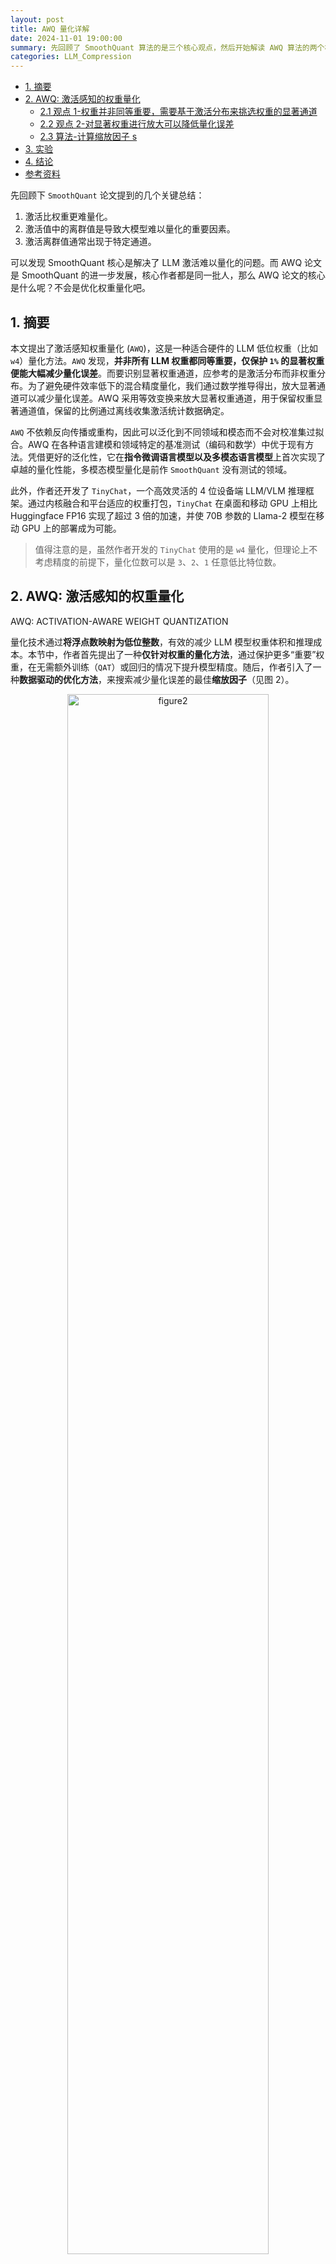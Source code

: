 ```yaml
---
layout: post
title: AWQ 量化详解
date: 2024-11-01 19:00:00
summary: 先回顾了 SmoothQuant 算法的是三个核心观点，然后开始解读 AWQ 算法的两个核心观点（创新点）：：LLM 权重并非同等重要，只有 0.1%~1% 的小部分显著权重对模型输出精度影响较大，又因为幅度较大的输入特征通常更重要，因此需要基于激活分布来挑选权重的显著通道，以及如何基于激活感知缩放保护关键权重。
categories: LLM_Compression
---
```


- [1. 摘要](#1-摘要)
- [2. AWQ: 激活感知的权重量化](#2-awq-激活感知的权重量化)
  - [2.1 观点 1-权重并非同等重要，需要基于激活分布来挑选权重的显著通道](#21-观点-1-权重并非同等重要需要基于激活分布来挑选权重的显著通道)
  - [2.2 观点 2-对显著权重进行放大可以降低量化误差](#22-观点-2-对显著权重进行放大可以降低量化误差)
  - [2.3 算法-计算缩放因子 s](#23-算法-计算缩放因子-s)
- [3. 实验](#3-实验)
- [4. 结论](#4-结论)
- [参考资料](#参考资料)

先回顾下 `SmoothQuant` 论文提到的几个关键总结：
1. 激活比权重更难量化。
2. 激活值中的离群值是导致大模型难以量化的重要因素。
3. 激活离群值通常出现于特定通道。

可以发现 SmoothQuant 核心是解决了 LLM 激活难以量化的问题。而 AWQ 论文是 SmoothQuant 的进一步发展，核心作者都是同一批人，那么 AWQ 论文的核心是什么呢？不会是优化权重量化吧。

## 1. 摘要

本文提出了激活感知权重量化 (`AWQ`)，这是一种适合硬件的 LLM 低位权重（比如 `w4`）量化方法。`AWQ` 发现，**并非所有 LLM 权重都同等重要，仅保护 `1%` 的显著权重便能大幅减少量化误差**。而要识别显著权重通道，应参考的是激活分布而非权重分布。为了避免硬件效率低下的混合精度量化，我们通过数学推导得出，放大显著通道可以减少量化误差。AWQ 采用等效变换来放大显著权重通道，用于保留权重显著通道值，保留的比例通过离线收集激活统计数据确定。

`AWQ` 不依赖反向传播或重构，因此可以泛化到不同领域和模态而不会对校准集过拟合。AWQ 在各种语言建模和领域特定的基准测试（编码和数学）中优于现有方法。凭借更好的泛化性，它在**指令微调语言模型以及多模态语言模型**上首次实现了卓越的量化性能，多模态模型量化是前作 `SmoothQuant` 没有测试的领域。

此外，作者还开发了 `TinyChat`，一个高效灵活的 4 位设备端 LLM/VLM 推理框架。通过内核融合和平台适应的权重打包，`TinyChat` 在桌面和移动 GPU 上相比 Huggingface FP16 实现了超过 3 倍的加速，并使 70B 参数的 Llama-2 模型在移动 GPU 上的部署成为可能。
> 值得注意的是，虽然作者开发的 `TinyChat` 使用的是 `w4` 量化，但理论上不考虑精度的前提下，量化位数可以是 `3`、`2`、`1` 任意低比特位数。

## 2. AWQ: 激活感知的权重量化

AWQ: ACTIVATION-AWARE WEIGHT QUANTIZATION

量化技术通过**将浮点数映射为低位整数**，有效的减少 LLM 模型权重体积和推理成本。本节中，作者首先提出了一种**仅针对权重的量化方法**，通过保护更多“重要”权重，在无需额外训练（`QAT`）或回归的情况下提升模型精度。随后，作者引入了一种**数据驱动的优化方法**，来搜索减少量化误差的最佳**缩放因子**（见图 2）。

<div align="center">
<img src="../images/awq/figure2.png" width="80%" alt="figure2">
</div>

图 2b 展示了可以基于激活分布找到 LLM 中 1% 的关键权重，将这些关键权重保留为 FP16 可以显著提升量化后的性能（困惑度从 43.2（左图）降至 13.0（中图））。但这种混合精度格式在硬件上效率较低，基于激活感知原则，作者提出了 AWQ（右图）。AWQ 采用逐通道缩放方式，保护关键权重并减少量化误差。作者测试了 OPT-6.7B 模型上使用 `INT3-g128` 量化下的困惑度 `PPL`(越小越好)表现为 13.0，和前面的混合精度量化一样，说明 AWQ 量化算法有效。

### 2.1 观点 1-权重并非同等重要，需要基于激活分布来挑选权重的显著通道

作者观察到，**LLM 中的权重并非同等重要：仅有 0.1%~1% 的小部分显著权重对模型输出精度影响较大**。如果能保留这部分关键权重，其他权重使用低比特量化推理，那么就能在保持模型精度的前提下，大幅降低模型内存占用和提高推理速度。

这里有个问题是，哪部分权重通道更重要呢？通常评估权重重要性的方法是查看其**大小或 L2-范数（所有权重平方和的平方根）** (Han 等，2015；Frankle 和 Carbin，2018)，但在量化推理中也是这样吗？为此，作者做了三个对比实验来判断挑选显著权重方法的有效性，结果发现保留大范数的权重通道（即基于 W 的 FP16%）对量化性能的提升有限，跟随机选择通道带来的提升类似。详细对比结果见表 1 所示：

<div align="center">
<img src="../images/awq/table1.png" width="80%" alt="table1">
</div>

> RTN 量化的核心思想是简单地将每个数值舍入到目标精度下的最接近值，量化缩放系数计算公式为 $\Delta = \frac{\text{max} - \text{min}}{2^n - 1}$。

但有趣的是，作者发现基于**激活值大小**来选择权重可以显著提升性能！即使只保留 `0.1%-1%` 的通道为 FP16。推测是激活值较大的的输入特征通常更重要，而保留相应的权重为 FP16 可以更好地保护这些特征，从而提升模型性能。

具体实现上，作者是对激活值的每一列求绝对值的平均值，然后把平均值较大的一列对应的通道视作显著通道，保留 FP16 精度。

到这里可以总结出一个重要结论：**LLM 权重并非同等重要，只有 0.1%~1% 的小部分显著权重对模型输出精度影响较大，又因为幅度较大的输入特征通常更重要，因此需要基于激活分布来挑选权重的显著通道**。

**局限性**：尽管保留 0.1% 的权重为 FP16 可以提升量化性能，且不会显著增加模型的总位数，但混合精度的数据类型会推理系统实现复杂化。因此还需要找到一种方法，可以保护这些关键权重同时又不用实际保留它们为 `FP16`。

### 2.2 观点 2-对显著权重进行放大可以降低量化误差

> 论文描述是基于激活感知缩放保护关键权重 Protecting Salient Weights by Activation-aware Scaling，不是很清楚，这里我换了一种表达。

作者提出一种替代方案，通过**逐通道缩放**减少关键权重的量化误差，避免硬件效率问题。

**量化误差分析**

从权重量化带来的误差分析入手。假设一个权重组或块 $\mathbf{w}$，其线性操作可写为 $y = \mathbf{wx}$，而量化后的对应形式为 $y = Q(\mathbf{w})\mathbf{x}$，由此可定义量化函数为：

$$
Q(\mathbf{w}) = \Delta \cdot \text{Round}\left(\frac{\mathbf{w}}{\Delta}\right), \quad \Delta = \frac{\max(|\mathbf{w}|)}{2^{N-1}}
\tag{1}
$$

其中，$N$ 是量化位数，$\Delta$ 是由**绝对值的最大值**确定的量化缩放系数。

现在考虑对于一个权重元素 $w \in \mathbf{w}$，如果我们**引入缩放因子 $s$，并在量化过程中将权重 $w$ 与 $s$ 相乘，同时将激活 $x$ 以同样的缩放因子 $s$ 逆向缩放**！即 $Q(w \cdot s)(x / s)$，引入缩放因子之后的新线性操作函数形式变为：

$$
Q(w \cdot s) \cdot \frac{x}{s} = \Delta' \cdot \text{Round}\left(\frac{w s}{\Delta'}\right) \cdot x \cdot \frac{1}{s},
\tag{2}
$$

> 虽然公式 1 和公式 2 在数学上是“等效”的，但是带来的精度损失是不一样的。

$\Delta'$ 是在应用 $s$ 之后的新量化缩放系数。作者通过实验发现：
1. 来自 $\text{Round}(\cdot)$ 的期望误差（记为 $\text{RoundErr}(\cdot)$）不变：由于舍入函数将浮点数映射到整数，误差大致在 $[0, 0.5]$ 范围内均匀分布，导致平均误差约为 0.25，即 $\text{RoundErr}(\cdot) \sim 0.25$。
2. 对单个元素 $w$ 进行缩放通常不会改变 $\mathbf{w}$ 组的最大值。因此可以得出 $\Delta' \approx \Delta$ 的结论；
3. 由于 $\Delta$ 和 $x$ 以 FP16 表示，因此它们没有量化误差。

因此，方程 (1) 和 (2) 中的量化误差可以表示为公式（3）：

$$
\text{Err}(Q(w)x) = \Delta \cdot \text{RoundErr}\left(\frac{w}{\Delta}\right) \cdot x
$$

$$
\text{Err}\left(Q(w \cdot s)\left(\frac{x}{s}\right)\right) = \Delta' \cdot \text{RoundErr}\left(\frac{w s}{\Delta'}\right) \cdot x \cdot \frac{1}{s}
\tag{3}
$$

两个误差相除，可得新误差与原始误差的比率为 $\frac{\Delta{\prime}}{\Delta} \cdot \frac{1}{s}$。因为 $\Delta{\prime} \approx \Delta$ 且 $s > 1$，则可推公式（2）的误差小于公式（1）。因此，**量化时对显著权重进行放大即引入缩放因子 $s$，是可以降低量化误差的**。
> 到这里，论文通过上述复杂的公式推导证明了观点 2 的由来，下面才是实验证明。

但是前面的设想和公式推导还只是理论层面，因此为了验证该想法，作者在 OPT-6.7B 模型的 `1%` 显著通道上乘以 $s > 1$，并做了相关对比实验，实验结果在表 2 中。

<div align="center">
<img src="../images/awq/table2.png" width="60%" alt="table2">
</div>

先看直接结果（模型精度变化），结果显示，放大显著通道非常有效：模型困惑度 PPL 从 $s = 1$ 时的 23.54（仅为 RTN）降低到 $s = 2$ 时的 11.92。

再看间接结果：
- 随着 $s$ 增加，$\Delta \ne \Delta'$ 的比例逐渐增大，但在 $s < 2$ 时比例还是很低的(<5%)；
- 误差比值 $\frac{\Delta{\prime}}{\Delta} \cdot \frac{1}{s}$ 随 $s$ 增加持续减小，符合前面的推导。

有点意外的是，最佳困惑度在 $s = 2$ 时出现而不是 $4$（s = 4 时误差比值最小）。这是因为如果 $s$ 过大，会导致非显著通道的相对误差增加。当 $\Delta$ 增大时，非显著通道的误差会被 $\frac{\Delta{\prime}}{\Delta}$ 放大，并且在 $s = 4$ 时，21.2% 的通道 $\frac{\Delta{\prime}}{\Delta}$ 比例大于 1，从而损害模型的整体准确性。

到此，表 2 的实验结果直接证明了**量化时对显著权重进行放大，是可以降低量化误差的，同时，在保护显著通道时，我们还需考虑非显著通道的误差**。

如何选取 $s$ 来平衡显著通道和非显著通道的误差，就是下一节内容了，也是这篇论文相对前作的核心贡献，毕竟权重乘以缩放因子的方法 `smoothquant` 论文已经提出了，**这节更多的是通过公式推导和实验证明了权重乘以 $> 1$ 的缩放因子可以降低（权重）量化误差**！而前作 `smoothquant` 针对权重乘以缩放因子 $s$ 就可以将激活量化难度转移至权重（实际就是降低量化误差）并没有给出一个很详细的理论说明和公式推导（感觉像是有了实验结果了再给出解释）。此外，权重缩放因子 $s$ 的计算方法还是比较粗糙的，因此，awq 论文进一步优化了 $s$ 的计算法。

### 2.3 算法-计算缩放因子 s

**缩放因子的搜索**。

按照前面的分析，我们希望找到权重矩阵通道的每一个缩放系数 $s$，使得量化误差最小，这里 $s$ 如何选择，本质上是优化如下目标函数：

$$
\mathbf{s}^* = \arg\min_{\mathbf{s}} \mathcal{L}(\mathbf{s})
\tag{4}
$$

$$
\mathcal{L}(\mathbf{s}) = \| Q(\mathbf{W} \cdot \text{diag}(\mathbf{s})) (\text{diag}(\mathbf{s})^{-1} \cdot \mathbf{X}) - \mathbf{W} \mathbf{X} \|
$$

上式 $Q$ 表示权重量化函数（例如，组大小为 `128` 的 `INT3/INT4` 量化，以及前文提到的 `per-channel` INT8 量化），$W$ 是原始 `FP16` 权重，$X$ 是从小型校准集缓存的输入特征（从预训练数据集中提取了一个小的校准集，以避免过拟合到特定任务）。$s$ 是逐（输入）通道的缩放因子；对于 $s^{-1} \cdot X$，通常可以将其与前一个操作符融合（参见 Wei 等，2022b；Xiao 等，2022， SmoothQuant 源码分析文章也详细解释了）。

按照作者的观点，激活值越大，对应通道越显著，就应该分配更大的缩放系数降低其量化误差。因此，**作者统计各通道的激活值平均值（计算输入矩阵各列绝对值的平均值）$s_{\mathbf{X}}$，将此作为各通道的缩放系数**。另外，引入一个变量 $\alpha$ 用于平衡显著通道和非显著通道，并通过计算不同 $\alpha$ 下的 $\text{MSE}$ 损失（$\mathcal{L}$），损失最小的就是最佳的 $\alpha$。转换成公式可得求权重缩放系数 $s$ 的表达式如下所示：

$$
s = \text{mean(abs}({\mathbf{x}}))^{\alpha}, \quad \alpha^* = \arg\min_{\alpha} \mathcal{L}(\text{mean(abs}({\mathbf{x}}))^{\alpha}) \tag{5}
$$

其中 $\text{mean(abs}({\mathbf{x}}))$ 是**逐通道**计算的激活值绝对值的平均值（对应 llm_awq 仓库代码的 `get_act_scale` 函数），$\text{MSE}$ 损失是模型网络层的浮点结果和量化结果的均方误差，计算公式为 $\text{MSE} = \frac{1}{n} \sum_{i=1}^{n} (out_{fp16} - out_{quant})^2$。

```python
@torch.no_grad()
def get_act_scale(x):
    # x.abs().view(-1, x.shape[-1]): 重塑张量维度 -> [b*s, h]
    # x.abs().view(-1, x.shape[-1]).mean(0): 沿着第0维计算平均值 -> [h,]
    return x.abs().view(-1, x.shape[-1]).mean(0)
```

另外，在求 $\mathbf{s}$ 中需要注意两点：
1. $s$ 计算过程中会按照超参数 `group_size` 对通道进行分组，每组共享一个 $\alpha$。
2. 码实现和论文有个细节不同，为了防止 $\mathbf{s}$ 过大或者过小，作者还进行了一步数据标准化 $\mathbf{s} = \frac{\mathbf{s}}{\sqrt{max(\mathbf{s}) \cdot min(\mathbf{s})}}$。

```python
for ratio in range(n_grid):
    ratio = ratio * 1 / n_grid
    scales = x_max.pow(ratio).clamp(min=1e-4).view(-1)
    scales = scales / (scales.max() * scales.min()).sqrt()
    ########################## 省略代码#####################
```

**到这里权重缩放系数 $s$ 的计算公式(5) 的意义和细节我们已经彻底搞懂了**，但是还有最后一个问题是，$\alpha$ 如何取值呢？作者认为可以通过在区间 $[0, 1]$ 上进行**快速网格搜索**来找到最佳的 $\alpha$（0 表示不进行缩放；1 表示在搜索空间中最激进的缩放）。但这种方法到底是怎么做的，论文中并没有提。通过阅读源码，发现该方法实际上就是在 `[0,1]` 区间平均取 20 个数，0, 0.05, 0.10, 0.15 …… 然后逐个计算不同 $\alpha$ 下的 `MSE` 损失，损失最小的就是最佳的 $\alpha$。得到最佳 $\alpha$ 后，最佳缩放系数 $s$ 也随之确定。

$\alpha$ 和 $s$ 具体取值的实现代码如下所示:

```python
n_grid = 20 # 搜索网格大小, 即取 20 个 alpha 实验值
history = []
org_sd = {k: v.cpu() for k, v in block.state_dict().items()}
for ratio in range(n_grid):
    ratio = ratio * 1 / n_grid
    # 计算缩放因子 s
    scales = x_max.pow(ratio).clamp(min=1e-4).view(-1)
    scales = scales / (scales.max() * scales.min()).sqrt()
    # 缩放并量化全连接层的权重
    for fc in linears2scale:
        fc.weight.mul_(scales.view(1, -1).to(fc.weight.device))
        fc.weight.data = w_quantize_func(fc.weight.data) / (scales.view(1, -1))
    # 获取缩放后的输出
    out = block(x, **kwargs)
    if isinstance(out, tuple):
        out = out[0]

    # 计算 MSE 损失
    loss = ((org_out - out).float().pow(2).mean().item())  # 使用 float 类型防止溢出
    history.append(loss)
    is_best = loss < best_error
    if is_best:
        best_error = loss
        best_ratio = ratio
        best_scales = scales
    # 恢复模块的原始状态
    block.load_state_dict(org_sd)
    # 最佳缩放因子
    best_scales = best_scales.view(-1)
```

为了验证 AWQ 算法的有效性，作者做了 OPT 模型在 INT3-g128 量化下的消融实验，实验结果显示 AWQ 明显优于 RTN，并实现了和混合精度（1% FP16）相当的精度，同时对硬件更友好。

<div align="center">
<img src="../images/awq/table5.png" width="60%" alt="table5">
</div>

## 3. 实验

实验设置：基于 AWQ 算法作者实现了一个极简 llm 推理框架-`tinychat`，并做了各种性能对比实验，其中关于速度比较的实验结果描述在下面。

**实验结果**

如图 9(a) 所示，TinyChat 在 4090 显卡上相比 Huggingface FP16 实现，为 Llama-2、MPT 和 Falcon 三大系列的 LLM 提供了 2.7-3.9 倍的加速。
- 对于 Llama-2-7B，通过 FP16 内核融合将推理速度从 52 tokens/s 提升至 62 tokens/s。在更强的 FP16 基线之上，快速量化线性内核为带来了 $3.1$ 倍的额外加速。
- 对于 Falcon-7B，由于官方实现未正确支持推理时的 KV 缓存，其速度明显慢于其他模型。在这种情况下，`tinychat` 的 FP16 优化实现了 1.6 倍的加速。在配备 8GB 内存的笔记本 4070 显卡上，`tinychat` 能够以 33 tokens/s 运行 Llama-2-13B，而 FP16 实现无法运行 7B 模型。

<div align="center">
<img src="../images/awq/figure9.png" width="100%" alt="figure9">
</div>

表 10 还展示了视觉-语言模型加速效果。在 NVIDIA Jetson Orin 上，TinyChat 为 VILA-7B 和 VILA-13B 提供了约 $3$ 倍的加速。值得一提的是，所有 AWQ 模型的前向传播均使用原生 PyTorch API 实现，并支持多种 GPU 架构，因此 `TinyChat` 具备出色的扩展性。

<div align="center">
<img src="../images/awq/table10.png" width="50%" alt="table10">
</div>

与其他系统的比较。在图 10 中，作者将 TinyChat 与现有的边缘 LLM 推理系统 AutoGPTQ、llama.cpp 和 exllama 进行了对比。在 Orin 上，TinyChat 比 llama.cpp 快最高 1.7 倍。此外，llama.cpp 和 exllama 适应性有限，主要针对 LLaMA 和 Llama-2 模型，而 TinyChat 支持更广泛的应用，包括 StarCoder (Li 等，2023c)、StableCode (GPTNeoX) (Black 等，2022)、Mistral (Jiang 等，2023) 和 Falcon (Penedo 等，2023)，且始终显著快于 AutoGPTQ。**TinyChat 甚至在资源极度受限的 Raspberry Pi 4B 上实现了 LLM 部署，7B 模型的速度达到了 0.7 tokens/s**。

<div align="center">
<img src="../images/awq/figure10.png" width="100%" alt="figure10">
</div>

## 4. 结论

作者提出的激活感知权重量化 (`AWQ`)，是一种用于 LLM 低位权重压缩的简便有效方法。**基于权重在 LLM 中重要性不均的观察，AWQ 采用逐通道缩放来减少关键权重的量化损失**。AWQ 不会对校准集过拟合，并能够保留 LLM 在不同领域和模态中的通用能力。它在语言建模方面优于现有方法，并可应用于指令微调的语言模型和多模态语言模型。和 Huggingface 的 FP16 实现相比，作者实现的 `TinyChat` 系统进一步将 AWQ 实现的内存节省转化为 $3.2-3.3$ 倍的实际加速效果。另外，AWQ 的提出，使得在树莓派和手机端侧部署大模型成为了可落地的存在。

## 参考资料

- [AWQ: Activation-aware Weight Quantization for LLM Compression and Acceleration](https://arxiv.org/pdf/2306.00978)
- [深入理解AWQ量化技术](https://zhuanlan.zhihu.com/p/697761176)
- [https://github.com/mit-han-lab/llm-awq](https://github.com/mit-han-lab/llm-awq/tree/main)